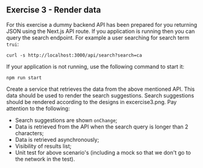 ## Exercise 3 - Render data

For this exercise a dummy backend API has been prepared for you returning JSON using the Next.js API route. If you application is running then you can query the search endpoint. For example a user searching for search term `trui`:
```
curl -s http://localhost:3000/api/search?search=ca
```

If your application is not running, use the following command to start it:

```
npm run start
```

Create a service that retrieves the data from the above mentioned API. This data should be used to render the search suggestions. Search suggestions should be rendered according to the designs in excercise3.png. Pay attention to the following:

- Search suggestions are shown `onChange`;
- Data is retrieved from the API when the search query is longer than 2 characters;
- Data is retrieved asynchronously;
- Visibility of results list;
- Unit test for above scenario's (including a mock so that we don't go to the network in the test).